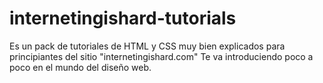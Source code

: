 # internetingishard-tutorials

Es un pack de tutoriales de HTML y CSS muy bien explicados para principiantes del sitio "internetingishard.com"
Te va introduciendo poco a poco en el mundo del diseño web. 
